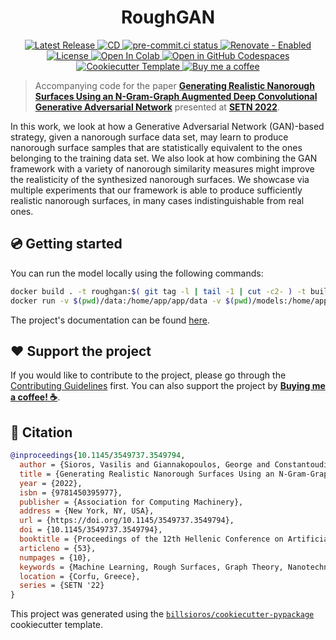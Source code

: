 <h1 align="center">RoughGAN</h1>

<p align="center">
  <a href="https://github.com/billsioros/RoughGAN/releases">
    <img
      src="https://img.shields.io/github/v/release/billsioros/RoughGAN"
      alt="Latest Release"
    />
  </a>
  <!-- TODO -->
  <!-- <a href="https://github.com/billsioros/RoughGAN/actions/workflows/ci.yml">
    <img
      src="https://github.com/billsioros/RoughGAN/actions/workflows/ci.yml/badge.svg"
      alt="CI"
    />
  </a> -->
  <a href="https://github.com/billsioros/RoughGAN/actions/workflows/cd.yml">
    <img
      src="https://github.com/billsioros/RoughGAN/actions/workflows/cd.yml/badge.svg"
      alt="CD"
    />
  </a>
  <a href="https://results.pre-commit.ci/latest/github/billsioros/RoughML/master">
    <img
      src="https://results.pre-commit.ci/badge/github/billsioros/RoughML/master.svg"
      alt="pre-commit.ci status"
    />
  </a>
  <a href="https://app.renovatebot.com/dashboard#github/billsioros/RoughGAN">
    <img
      src="https://img.shields.io/badge/renovate-enabled-brightgreen.svg?style=flat&logo=renovatebot"
      alt="Renovate - Enabled">
  </a>
  <!-- TODO -->
  <!-- <a href="https://codecov.io/gh/billsioros/RoughGAN">
    <img
      src="https://codecov.io/gh/billsioros/RoughGAN/branch/master/graph/badge.svg?token=coLOL0j6Ap"
      alt="Test Coverage"/>
  </a> -->
  <a href="https://opensource.org/licenses/MIT">
    <img
      src="https://img.shields.io/badge/license-MIT-green"
      alt="License"
    />
  </a>
  <a target="_blank" href="https://colab.research.google.com/github/billsioros/RoughGAN/blob/master/docs/src/roughgan.ipynb">
    <img
      src="https://colab.research.google.com/assets/colab-badge.svg"
      alt="Open In Colab"/>
  </a>
  <a href="https://vscode.dev/redirect?url=vscode://ms-vscode-remote.remote-containers/cloneInVolume?url=https://github.com/billsioros/RoughGAN">
    <img
      src="https://img.shields.io/static/v1?label=Dev%20Containers&message=Open&color=blue&logo=visualstudiocode"
      alt="Open in GitHub Codespaces"
    />
  </a>
  <a href="https://github.com/billsioros/cookiecutter-pypackage">
    <img
      src="https://img.shields.io/badge/cookiecutter-template-D4AA00.svg?style=flat&logo=cookiecutter"
      alt="Cookiecutter Template">
  </a>
  <a href="https://www.buymeacoffee.com/billsioros">
    <img
      src="https://img.shields.io/badge/Buy%20me%20a-coffee-FFDD00.svg?style=flat&logo=buymeacoffee"
      alt="Buy me a coffee">
  </a>
</p>

> Accompanying code for the paper [**Generating Realistic Nanorough Surfaces Using an N-Gram-Graph Augmented Deep Convolutional Generative Adversarial Network**](https://dl.acm.org/doi/fullHtml/10.1145/3549737.3549794) presented at [**SETN 2022**](https://hilab.di.ionio.gr/setn2022/).

In this work, we look at how a Generative Adversarial Network (GAN)-based strategy, given a nanorough surface data set, may learn to produce nanorough surface samples that are statistically equivalent to the ones belonging to the training data set. We also look at how combining the GAN framework with a variety of nanorough similarity measures might improve the realisticity of the synthesized nanorough surfaces. We showcase via multiple experiments that our framework is able to produce sufficiently realistic nanorough surfaces, in many cases indistinguishable from real ones.

## :cd: Getting started

You can run the model locally using the following commands:

```bash
docker build . -t roughgan:$( git tag -l | tail -1 | cut -c2- ) -t build:train -f Dockerfile
docker run -v $(pwd)/data:/home/app/app/data -v $(pwd)/models:/home/app/app/models --gpus $(nvidia-smi --list-gpus | wc -l) roughgan:latest
```

The project's documentation can be found [here](https://billsioros.github.io/RoughGAN/).

## :heart: Support the project

If you would like to contribute to the project, please go through the [Contributing Guidelines](https://billsioros.github.io/RoughGAN/latest/CONTRIBUTING/) first. You can also support the project by [**Buying me a coffee! ☕**](https://www.buymeacoffee.com/billsioros).

## :bookmark_tabs: Citation

```bibtex
@inproceedings{10.1145/3549737.3549794,
  author = {Sioros, Vasilis and Giannakopoulos, George and Constantoudis, Vassileios},
  title = {Generating Realistic Nanorough Surfaces Using an N-Gram-Graph Augmented Deep Convolutional Generative Adversarial Network},
  year = {2022},
  isbn = {9781450395977},
  publisher = {Association for Computing Machinery},
  address = {New York, NY, USA},
  url = {https://doi.org/10.1145/3549737.3549794},
  doi = {10.1145/3549737.3549794},
  booktitle = {Proceedings of the 12th Hellenic Conference on Artificial Intelligence},
  articleno = {53},
  numpages = {10},
  keywords = {Machine Learning, Rough Surfaces, Graph Theory, Nanotechnology, Artificial Intelligence},
  location = {Corfu, Greece},
  series = {SETN '22}
}
```

This project was generated using the [`billsioros/cookiecutter-pypackage`](https://github.com/billsioros/cookiecutter-pypackage) cookiecutter template.
